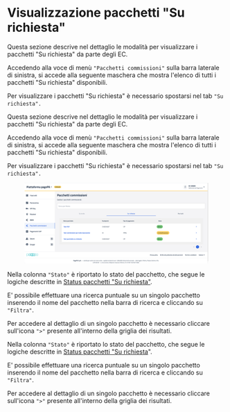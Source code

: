 # Visualizzazione pacchetti "Su richiesta"

Questa sezione descrive nel dettaglio le modalità per visualizzare i pacchetti "Su richiesta" da parte degli EC.

Accedendo alla voce di menù `"Pacchetti commissioni"` sulla barra laterale di sinistra, si accede alla seguente maschera che mostra l'elenco di tutti i pacchetti "Su richiesta" disponibili.

Per visualizzare i pacchetti "Su richiesta" è necessario spostarsi nel tab `"Su richiesta".`

Questa sezione descrive nel dettaglio le modalità per visualizzare i pacchetti "Su richiesta" da parte degli EC.

Accedendo alla voce di menù `"Pacchetti commissioni"` sulla barra laterale di sinistra, si accede alla seguente maschera che mostra l'elenco di tutti i pacchetti "Su richiesta" disponibili.

Per visualizzare i pacchetti "Su richiesta" è necessario spostarsi nel tab `"Su richiesta".`

<figure><img src="../../../../../.gitbook/assets/Screenshot 2024-05-16 alle 11.01.14.png" alt=""><figcaption></figcaption></figure>

Nella colonna `"Stato"` è riportato lo stato del pacchetto, che segue le logiche descritte in [Status pacchetti "Su richiesta"](status-pacchetti-su-richiesta.md).

E' possibile effettuare una ricerca puntuale su un singolo pacchetto inserendo il nome del pacchetto nella barra di ricerca e cliccando su `"Filtra"`.

Per accedere al dettaglio di un singolo pacchetto è necessario cliccare sull'icona `">"` presente all'interno della griglia dei risultati.

Nella colonna `"Stato"` è riportato lo stato del pacchetto, che segue le logiche descritte in [Status pacchetti "Su richiesta](status-pacchetti-su-richiesta.md)".

E' possibile effettuare una ricerca puntuale su un singolo pacchetto inserendo il nome del pacchetto nella barra di ricerca e cliccando su `"Filtra"`.

Per accedere al dettaglio di un singolo pacchetto è necessario cliccare sull'icona `">"` presente all'interno della griglia dei risultati.
